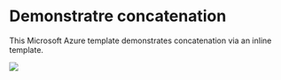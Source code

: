 # Demonstratre concatenation

This Microsoft Azure template demonstrates concatenation via an inline template.

<a href="https://portal.azure.com/#create/Microsoft.Template/uri/https%3A%2F%2Fraw.githubusercontent.com%2Fanhowe%2Fscratch%2Fmaster%2Fbool-inline%2Fazuredeploy.json" target="_blank">
    <img src="http://azuredeploy.net/deploybutton.png"/>
</a>
